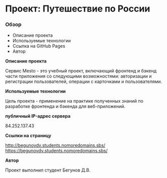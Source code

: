 # Проект: Путешествие по России

### Обзор
* Описание проекта
* Используемые технологии
* Ссылка на GitHub Pages
* Автор

**Описание проекта**

Сервис Mesto - это учебный проект, включающий фронтенд и бэкенд части приложения со следующими возможностями: авторизации и регистрации пользователей, операции с карточками и пользователями.

**Используемые технологии**

Цель проекта - применение на практике полученных  знаний по разработке фронтенда и бэкенда для веб-приложений. 

**публичный IP-адрес сервера**

84.252.137.43

**Ссылки на страницу**

http://begunovdv.students.nomoredomains.sbs/
https://begunovdv.students.nomoredomains.sbs/

**Автор**

Проект выполнил студент Бегунов Д.В.
